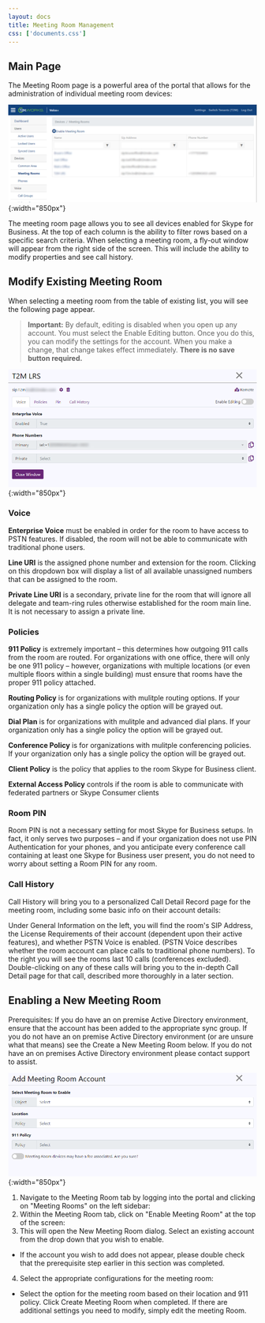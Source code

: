 ```yaml
---
layout: docs
title: Meeting Room Management
css: ['documents.css']
---
```


## Main Page

The Meeting Room page is a powerful area of the portal that allows for the administration of individual meeting room devices: 

![Cloud Portal](/assets/images/meeting.1.png){:width="850px"}

The meeting room page allows you to see all devices enabled for Skype for Business.  At the top of each column is the ability to filter rows based on a specific search criteria.  When selecting a meeting room, a fly-out window will appear from the right side of the screen.  This will include the ability to modify properties and see call history.

## Modify Existing Meeting Room

When selecting a meeting room from the table of existing list, you will see the following page appear.

> **Important:** By default, editing is disabled when you open up any account.  You must select the Enable Editing button.  Once you do this, you can modify the settings for the account.  When you make a change, that change takes effect immediately.  **There is no save button required.**

![Cloud Portal](/assets/images/meeting.2.png){:width="850px"}

### Voice

**Enterprise Voice** must be enabled in order for the room to have access to PSTN features. If disabled, the room will not be able to communicate with traditional phone users. 
 
**Line URI** is the assigned phone number and extension for the room. Clicking on this dropdown box will display a list of all available unassigned numbers that can be assigned to the room.  
 
**Private Line URI** is a secondary, private line for the room that will ignore all delegate and team-ring rules otherwise established for the room main line. It is not necessary to assign a private line.  

### Policies

**911 Policy** is extremely important – this determines how outgoing 911 calls from the room are routed. For organizations with one office, there will only be one 911 policy – however, organizations with multiple locations (or even multiple floors within a single building) must ensure that rooms have the proper 911 policy attached.  

**Routing Policy** is for organizations with mulitple routing options.  If your organization only has a single policy the option will be grayed out.

**Dial Plan** is for organizations with mulitple and advanced dial plans.  If your organization only has a single policy the option will be grayed out.

**Conference Policy** is for organizations with mulitple conferencing policies.  If your organization only has a single policy the option will be grayed out.

**Client Policy** is the policy that applies to the room Skype for Business client.

**External Access Policy** controls if the room is able to communicate with federated partners or Skype Consumer clients 

### Room PIN

Room PIN is not a necessary setting for most Skype for Business setups. In fact, it only serves two purposes – and if your organization does not use PIN Authentication for your phones, and you anticipate every conference call containing at least one Skype for Business user present, you do not need to worry about setting a Room PIN for any room. 

### Call History

Call History will bring you to a personalized Call Detail Record page for the meeting room, including some basic info on their account details: 

Under General Information on the left, you will find the room's SIP Address, the License Requirements of their account (dependent upon their active features), and whether PSTN Voice is enabled. (PSTN Voice describes whether the room account can place calls to traditional phone numbers). To the right you will see the rooms last 10 calls (conferences excluded). Double-clicking on any of these calls will bring you to the in-depth Call Detail page for that call, described more thoroughly in a later section.

## Enabling a New Meeting Room

Prerequisites: If you do have an on premise Active Directory environment, ensure that the account has been added to the appropriate sync group. If you do not have an on premise Active Directory environment (or are unsure what that means) see the Create a New Meeting Room below.  If you do not have an on premises Active Directory environment please contact support to assist.

![Cloud Portal](/assets/images/meeting.3.png){:width="850px"}

1. Navigate to the Meeting Room tab by logging into the portal and clicking on "Meeting Rooms" on the left sidebar: 
2. Within the Meeting Room tab, click on "Enable Meeting Room" at the top of the screen:
3. This will open the New Meeting Room dialog.  Select an existing account from the drop down that you wish to enable.
- If the account you wish to add does not appear, please double check that the prerequisite step earlier in this section was completed. 
4. Select the appropriate configurations for the meeting room:
- Select the option for the meeting room based on their location and 911 policy.  Click Create Meeting Room when completed.  If there are additional settings you need to modify, simply edit the meeting Room.

